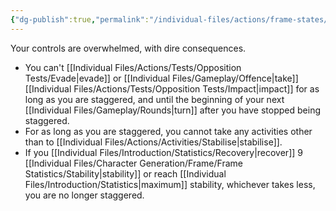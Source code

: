 ```yaml
---
{"dg-publish":true,"permalink":"/individual-files/actions/frame-states/staggered/"}
---
```


Your controls are overwhelmed, with dire consequences.
* You can't [[Individual Files/Actions/Tests/Opposition Tests/Evade\|evade]] or [[Individual Files/Gameplay/Offence\|take]] [[Individual Files/Actions/Tests/Opposition Tests/Impact\|impact]] for as long as you are staggered, and until the beginning of your next [[Individual Files/Gameplay/Rounds\|turn]] after you have stopped being staggered.
* For as long as you are staggered, you cannot take any activities other than to [[Individual Files/Actions/Activities/Stabilise\|stabilise]].
* If you [[Individual Files/Introduction/Statistics/Recovery\|recover]] 9 [[Individual Files/Character Generation/Frame/Frame Statistics/Stability\|stability]] or reach [[Individual Files/Introduction/Statistics\|maximum]] stability, whichever takes less, you are no longer staggered.